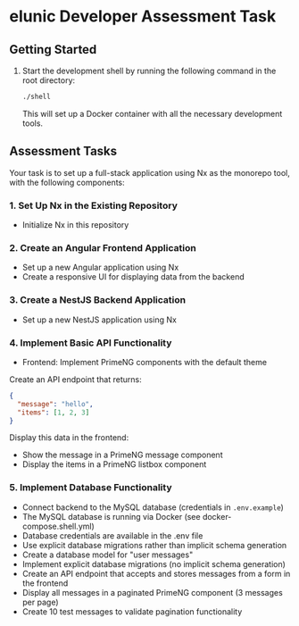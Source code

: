 # elunic Developer Assessment Task

## Getting Started

1. Start the development shell by running the following command in the root directory:
   ```bash
   ./shell
   ```
   This will set up a Docker container with all the necessary development tools.

## Assessment Tasks

Your task is to set up a full-stack application using Nx as the monorepo tool, with the following components:

### 1. Set Up Nx in the Existing Repository

- Initialize Nx in this repository

### 2. Create an Angular Frontend Application

- Set up a new Angular application using Nx
- Create a responsive UI for displaying data from the backend

### 3. Create a NestJS Backend Application

- Set up a new NestJS application using Nx

### 4. Implement Basic API Functionality

- Frontend: Implement PrimeNG components with the default theme

Create an API endpoint that returns:
```json
{
  "message": "hello",
  "items": [1, 2, 3]
}
```

Display this data in the frontend:
- Show the message in a PrimeNG message component
- Display the items in a PrimeNG listbox component

### 5. Implement Database Functionality

- Connect backend to the MySQL database (credentials in `.env.example`)
- The MySQL database is running via Docker (see docker-compose.shell.yml)
- Database credentials are available in the .env file
- Use explicit database migrations rather than implicit schema generation
- Create a database model for "user messages"
- Implement explicit database migrations (no implicit schema generation)
- Create an API endpoint that accepts and stores messages from a form in the frontend
- Display all messages in a paginated PrimeNG component (3 messages per page)
- Create 10 test messages to validate pagination functionality
